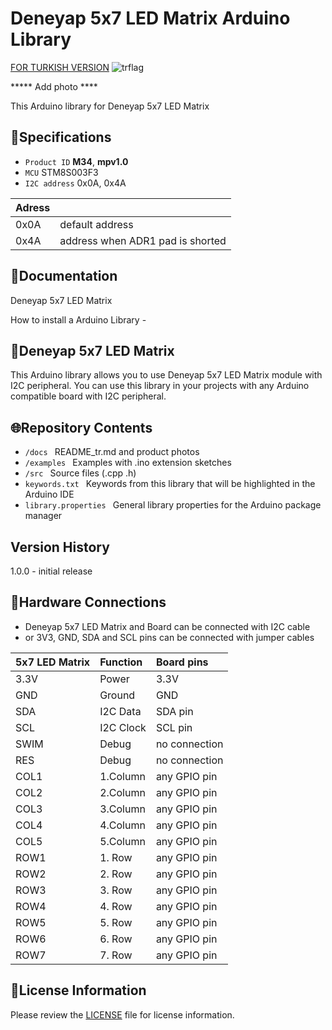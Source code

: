 # Deneyap 5x7 LED Matrix Arduino Library
[FOR TURKISH VERSION](docs/README_tr.md) ![trflag](https://github.com/deneyapkart/deneyapkart-arduino-core/blob/master/docs/tr.png)

***** Add photo ****

This Arduino library for Deneyap 5x7 LED Matrix

## :mag_right:Specifications 
- `Product ID` **M34**, **mpv1.0**
- `MCU` STM8S003F3
- `I2C address` 0x0A, 0x4A

| Adress |  | 
| :---      | :---     |
| 0x0A | default address |
| 0x4A | address when ADR1 pad is shorted |

## :closed_book:Documentation
Deneyap 5x7 LED Matrix

How to install a Arduino Library -

## :pushpin:Deneyap 5x7 LED Matrix 
This Arduino library allows you to use Deneyap 5x7 LED Matrix module with I2C peripheral. You can use this library in your projects with any Arduino compatible board with I2C peripheral.

## :globe_with_meridians:Repository Contents
- `/docs ` README_tr.md and product photos
- `/examples ` Examples with .ino extension sketches
- `/src ` Source files (.cpp .h)
- `keywords.txt ` Keywords from this library that will be highlighted in the Arduino IDE
- `library.properties ` General library properties for the Arduino package manager

## Version History
1.0.0 - initial release

## :rocket:Hardware Connections
- Deneyap 5x7 LED Matrix and Board can be connected with I2C cable
- or 3V3, GND, SDA and SCL pins can be connected with jumper cables

|5x7 LED Matrix | Function | Board pins | 
|:--- |   :---  | :---|
|3.3V | Power   |3.3V |      
|GND  | Ground  | GND | 
|SDA  | I2C Data  | SDA pin |
|SCL  | I2C Clock | SCL pin |
|SWIM | Debug | no connection |
|RES  | Debug | no connection |
|COL1 | 1.Column | any GPIO pin |
|COL2 | 2.Column | any GPIO pin |
|COL3 | 3.Column | any GPIO pin |
|COL4 | 4.Column | any GPIO pin |
|COL5 | 5.Column | any GPIO pin |
|ROW1 | 1. Row | any GPIO pin |
|ROW2 | 2. Row | any GPIO pin |
|ROW3 | 3. Row | any GPIO pin |
|ROW4 | 4. Row | any GPIO pin |
|ROW5 | 5. Row | any GPIO pin |
|ROW6 | 6. Row | any GPIO pin |
|ROW7 | 7. Row | any GPIO pin |

## :bookmark_tabs:License Information
Please review the [LICENSE](https://github.com/deneyapkart/deneyap-5x7-led-matris-arduino-library/blob/master/LICENSE) file for license information.